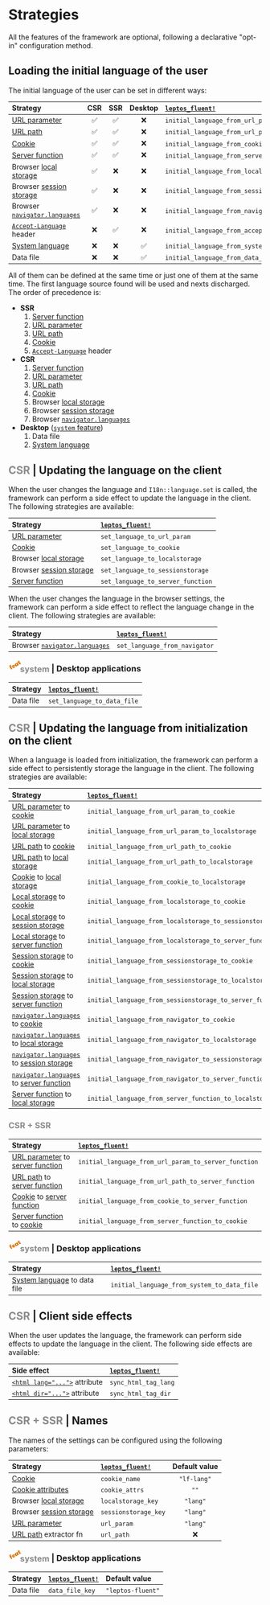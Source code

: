 <!-- markdownlint-disable MD013 MD033 MD055 MD056 -->

# Strategies

All the features of the framework are optional, following a declarative
"opt-in" configuration method.

<!-- toc -->

## Loading the initial language of the user

The initial language of the user can be set in different ways:

| Strategy                        | CSR | SSR | Desktop | [`leptos_fluent!`]                             |
| :------------------------------ | :-: | :-: | :-----: | :--------------------------------------------- |
| [URL parameter]                 | ✅  | ✅  |   ❌    | `initial_language_from_url_param`              |
| [URL path]                      | ✅  | ✅  |   ❌    | `initial_language_from_url_path`               |
| [Cookie]                        | ✅  | ✅  |   ❌    | `initial_language_from_cookie`                 |
| [Server function]               | ✅  | ✅  |   ❌    | `initial_language_from_server_function`        |
| Browser [local storage]         | ✅  | ❌  |   ❌    | `initial_language_from_localstorage`           |
| Browser [session storage]       | ✅  | ❌  |   ❌    | `initial_language_from_sessionstorage`         |
| Browser [`navigator.languages`] | ✅  | ❌  |   ❌    | `initial_language_from_navigator`              |
| [`Accept-Language`] header      | ❌  | ✅  |   ❌    | `initial_language_from_accept_language_header` |
| [System language]               | ❌  | ❌  |   ✅    | `initial_language_from_system`                 |
| Data file                       | ❌  | ❌  |   ✅    | `initial_language_from_data_file`              |

All of them can be defined at the same time or just one of them at the same
time. The first language source found will be used and nexts discharged.
The order of precedence is:

- **SSR**
  1. [Server function]
  1. [URL parameter]
  1. [URL path]
  1. [Cookie]
  1. [`Accept-Language`] header
- **CSR**
  1. [Server function]
  1. [URL parameter]
  1. [URL path]
  1. [Cookie]
  1. Browser [local storage]
  1. Browser [session storage]
  1. Browser [`navigator.languages`]
- **Desktop** ([`system` feature][desktop-applications])
  1. Data file
  1. [System language]

## <span style="opacity:.5">CSR </span> | Updating the language on the client

When the user changes the language and `I18n::language.set` is called, the
framework can perform a side effect to update the language in the client. The
following strategies are available:

| Strategy                  | [`leptos_fluent!`]                |
| :------------------------ | :-------------------------------- |
| [URL parameter]           | `set_language_to_url_param`       |
| [Cookie]                  | `set_language_to_cookie`          |
| Browser [local storage]   | `set_language_to_localstorage`    |
| Browser [session storage] | `set_language_to_sessionstorage`  |
| [Server function]         | `set_language_to_server_function` |

When the user changes the language in the browser settings, the framework can
perform a side effect to reflect the language change in the client.
The following strategies are available:

| Strategy                        | [`leptos_fluent!`]            |
| :------------------------------ | :---------------------------- |
| Browser [`navigator.languages`] | `set_language_from_navigator` |

### <a href="https://mondeja.github.io/leptos-fluent/install.html#desktop-applications"><img src="feat.png" width="23px" style="position:relative; bottom: 5px; left: 2px" alt="feat"></img></a><span style="opacity:.5;padding-right: -10px">system</span> | Desktop applications

| Strategy  | [`leptos_fluent!`]          |
| :-------- | :-------------------------- |
| Data file | `set_language_to_data_file` |

## <span style="opacity:.5">CSR </span> | Updating the language from initialization on the client

When a language is loaded from initialization, the framework can perform a side
effect to persistently storage the language in the client. The following strategies
are available:

| Strategy                                     | [`leptos_fluent!`]                                        |
| :------------------------------------------- | :-------------------------------------------------------- |
| [URL parameter] to [cookie]                  | `initial_language_from_url_param_to_cookie`               |
| [URL parameter] to [local storage]           | `initial_language_from_url_param_to_localstorage`         |
| [URL path] to [cookie]                       | `initial_language_from_url_path_to_cookie`                |
| [URL path] to [local storage]                | `initial_language_from_url_path_to_localstorage`          |
| [Cookie] to [local storage]                  | `initial_language_from_cookie_to_localstorage`            |
| [Local storage] to [cookie]                  | `initial_language_from_localstorage_to_cookie`            |
| [Local storage] to [session storage]         | `initial_language_from_localstorage_to_sessionstorage`    |
| [Local storage] to [server function]         | `initial_language_from_localstorage_to_server_function`   |
| [Session storage] to [cookie]                | `initial_language_from_sessionstorage_to_cookie`          |
| [Session storage] to [local storage]         | `initial_language_from_sessionstorage_to_localstorage`    |
| [Session storage] to [server function]       | `initial_language_from_sessionstorage_to_server_function` |
| [`navigator.languages`] to [cookie]          | `initial_language_from_navigator_to_cookie`               |
| [`navigator.languages`] to [local storage]   | `initial_language_from_navigator_to_localstorage`         |
| [`navigator.languages`] to [session storage] | `initial_language_from_navigator_to_sessionstorage`       |
| [`navigator.languages`] to [server function] | `initial_language_from_navigator_to_server_function`      |
| [Server function] to [local storage]         | `initial_language_from_server_function_to_localstorage`   |

### <span style="opacity:.5">CSR + SSR</span>

| Strategy                             | [`leptos_fluent!`]                                   |
| :----------------------------------- | :--------------------------------------------------- |
| [URL parameter] to [server function] | `initial_language_from_url_param_to_server_function` |
| [URL path] to [server function]      | `initial_language_from_url_path_to_server_function`  |
| [Cookie] to [server function]        | `initial_language_from_cookie_to_server_function`    |
| [Server function] to [cookie]        | `initial_language_from_server_function_to_cookie`    |

### <a href="https://mondeja.github.io/leptos-fluent/install.html#desktop-applications"><img src="feat.png" width="23px" style="position:relative; bottom: 5px; left: 2px" alt="feat"></img></a><span style="opacity:.5;padding-right: -10px">system</span> | Desktop applications

| Strategy                       | [`leptos_fluent!`]                          |
| :----------------------------- | :------------------------------------------ |
| [System language] to data file | `initial_language_from_system_to_data_file` |

## <span style="opacity:.5">CSR </span> | Client side effects

When the user updates the language, the framework can perform side effects to
update the language in the client. The following side effects are available:

| Side effect                     | [`leptos_fluent!`]   |
| :------------------------------ | :------------------- |
| [`<html lang="...">`] attribute | `sync_html_tag_lang` |
| [`<html dir="...">`] attribute  | `sync_html_tag_dir`  |

[`<html lang="...">`]: https://developer.mozilla.org/docs/Web/HTML/Global_attributes/lang
[`<html dir="...">`]: https://developer.mozilla.org/docs/Web/HTML/Global_attributes/dir

## <span style="opacity:.5">CSR + SSR </span> | Names

The names of the settings can be configured using the following parameters:

| Strategy                  | [`leptos_fluent!`]   | Default value |
| :------------------------ | :------------------- | :-----------: |
| [Cookie]                  | `cookie_name`        |  `"lf-lang"`  |
| [Cookie attributes]       | `cookie_attrs`       |     `""`      |
| Browser [local storage]   | `localstorage_key`   |   `"lang"`    |
| Browser [session storage] | `sessionstorage_key` |   `"lang"`    |
| [URL parameter]           | `url_param`          |   `"lang"`    |
| [URL path] extractor fn   | `url_path`           |      ❌       |

### <a href="https://mondeja.github.io/leptos-fluent/install.html#desktop-applications"><img src="feat.png" width="23px" style="position:relative; bottom: 5px; left: 2px" alt="feat"></img></a><span style="opacity:.5;padding-right: -10px">system</span> | Desktop applications

| Strategy  | [`leptos_fluent!`] | Default value     |
| :-------- | :----------------- | :---------------- |
| Data file | `data_file_key`    | `"leptos-fluent"` |

[`leptos_fluent!`]: https://mondeja.github.io/leptos-fluent/leptos_fluent.html
[local storage]: https://developer.mozilla.org/docs/Web/API/Window/localStorage
[session storage]: https://developer.mozilla.org/docs/Web/API/Window/sessionStorage
[`navigator.languages`]: https://developer.mozilla.org/docs/Web/API/Navigator/languages
[`Accept-Language`]: https://developer.mozilla.org/docs/Web/HTTP/Headers/Accept-Language
[Cookie]: https://developer.mozilla.org/docs/Web/API/Document/cookie
[Cookie attributes]: https://developer.mozilla.org/docs/Web/API/Document/cookie#write_a_new_cookie
[URL parameter]: https://developer.mozilla.org/docs/Web/API/URLSearchParams
[URL path]: https://developer.mozilla.org/docs/Web/API/URL/pathname
[desktop-applications]: https://mondeja.github.io/leptos-fluent/install.html#desktop-applications
[System language]: https://github.com/i509VCB/current_locale
[Server function]: https://book.leptos.dev/server/25_server_functions.html
